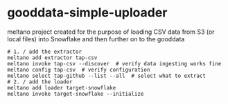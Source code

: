 # gooddata-simple-uploader

meltano project created for the purpose of loading CSV data from S3 (or local files) into Snowflake
and then further on to the gooddata

```shell
# 1. / add the extractor
meltano add extractor tap-csv
meltano invoke tap-csv --discover  # verify data ingesting works fine
meltano config tap-csv  # verify configuration
meltano select tap-github --list --all  # select what to extract
# 2. / add the loader
meltano add loader target-snowflake
meltano invoke target-snowflake --initialize
```

